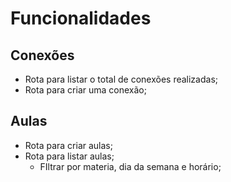 # Funcionalidades

## Conexões

- Rota para listar o total de conexões realizadas;
- Rota para criar uma conexão;

## Aulas

- Rota para criar aulas;
- Rota para listar aulas;
    - FIltrar por materia, dia da semana e horário;




